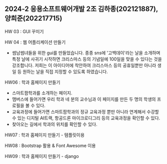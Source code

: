 ## 2024-2 응용소프트웨어개발 2조 김하종(202121887), 양희준(202217715)

HW 03 : GUI 꾸미기

HW 04 : 웹 어플리케이션 만들기
 - 썸남썸녀들을 위한 gui를 만들었습니다. 종종 sns에 '고백데이'라는 날을 소개하며 특정 날에 사귀기 시작하면 크리스마스 등의 기념일에 100일을 맞을 수 있다는 것을 강조합니다. 저희는 이 아이디어에 착안하여 크리스마스 등의 공휴일뿐만 아니라 생일 등 원하는 날을 직접 지정할 수 있도록 하였습니다.

HW06 : 학과 홈페이지 만들기
 - 스마트팜학과를 소개하는 페이지.
 - 맴버스에 들어가면 우리 학과 네 분의 교수님과 이 페이지를 만든 두 명의 학생의 프로필을 볼 수 있다.
 - 교육과정에 들어가면 스마트팜학과의 정규 교육과정 뿐만 아니라 연계해서 수강할 수 있는 디지털 AI트랙, 항공드론 마이크로디그리 등의 교육과정을 확인할 수 있다.
 - 찾아오는 길에서 학과의 위치를 확인할 수 있다.

HW07 : 학과 홈페이지 만들기 - 템플릿이용

HW08 : Bootstrap 활용 & Font Awesome 이용

HW09 : 학과 홈페이지 만들기 - django

